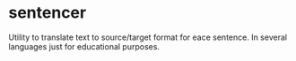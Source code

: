 # sentencer
Utility to translate text to source/target format for eace sentence. In several languages just for educational purposes.
